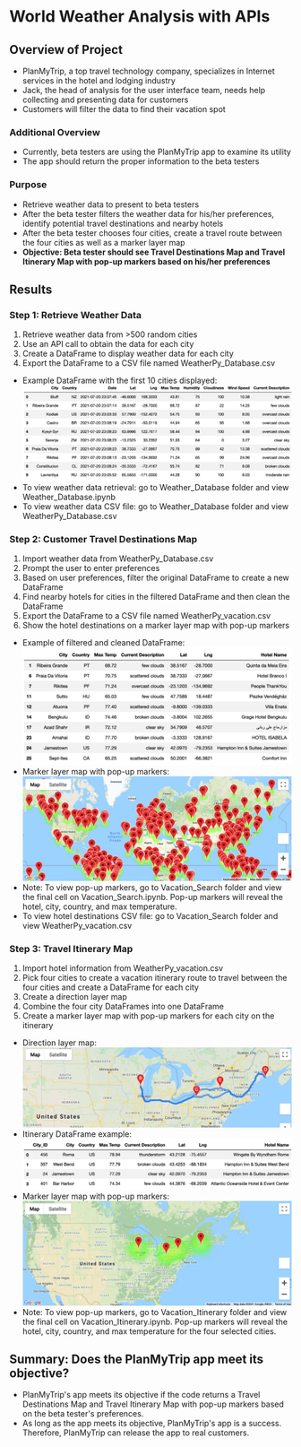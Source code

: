 # World Weather Analysis with APIs

## Overview of Project

* PlanMyTrip, a top travel technology company, specializes in Internet services in the hotel and lodging industry
* Jack, the head of analysis for the user interface team, needs help collecting and presenting data for customers
* Customers will filter the data to find their vacation spot

### Additional Overview
* Currently, beta testers are using the PlanMyTrip app to examine its utility
* The app should return the proper information to the beta testers

### Purpose

* Retrieve weather data to present to beta testers 
* After the beta tester filters the weather data for his/her preferences, identify potential travel destinations and nearby hotels 
* After the beta tester chooses four cities, create a travel route between the four cities as well as a marker layer map
* **Objective: Beta tester should see Travel Destinations Map and Travel Itinerary Map with pop-up markers based on his/her preferences** 

## Results

### Step 1: Retrieve Weather Data

1. Retrieve weather data from >500 random cities
2. Use an API call to obtain the data for each city 
3. Create a DataFrame to display weather data for each city 
4. Export the DataFrame to a CSV file named WeatherPy_Database.csv

* Example DataFrame with the first 10 cities displayed: ![Example_df](Weather_Database/Example_df.png)
* To view weather data retrieval: go to Weather_Database folder and view Weather_Database.ipynb
* To view weather data CSV file: go to Weather_Database folder and view WeatherPy_Database.csv

### Step 2: Customer Travel Destinations Map

1. Import weather data from WeatherPy_Database.csv
2. Prompt the user to enter preferences
3. Based on user preferences, filter the original DataFrame to create a new DataFrame 
4. Find nearby hotels for cities in the filtered DataFrame and then clean the DataFrame 
5. Export the DataFrame to a CSV file named WeatherPy_vacation.csv
6. Show the hotel destinations on a marker layer map with pop-up markers 

* Example of filtered and cleaned DataFrame: ![Clean_hotel_df](Vacation_Search/Clean_hotel_df.png)
* Marker layer map with pop-up markers: ![WeatherPy_vacation_map](Vacation_Search/WeatherPy_vacation_map.png)
* Note: To view pop-up markers, go to Vacation_Search folder and view the final cell on Vacation_Search.ipynb. Pop-up markers will reveal the hotel, city, country, and max temperature.  
* To view hotel destinations CSV file: go to Vacation_Search folder and view WeatherPy_vacation.csv 

### Step 3: Travel Itinerary Map

1. Import hotel information from WeatherPy_vacation.csv
2. Pick four cities to create a vacation itinerary route to travel between the four cities and create a DataFrame for each city 
3. Create a direction layer map
4. Combine the four city DataFrames into one DataFrame
5. Create a marker layer map with pop-up markers for each city on the itinerary 

* Direction layer map: ![WeatherPy_travel_map](Vacation_Itinerary/WeatherPy_travel_map.png)
* Itinerary DataFrame example: ![Itinerary_df](Vacation_Itinerary/Itinerary_df.png)
* Marker layer map with pop-up markers: ![WeatherPy_travel_map_markers](Vacation_Itinerary/WeatherPy_travel_map_markers.png)
* Note: To view pop-up markers, go to Vacation_Itinerary folder and view the final cell on Vacation_Itinerary.ipynb. Pop-up markers will reveal the hotel, city, country, and max temperature for the four selected cities. 

## Summary: Does the PlanMyTrip app meet its objective? 

* PlanMyTrip's app meets its objective if the code returns a Travel Destinations Map and Travel Itinerary Map with pop-up markers based on the beta tester's preferences.
* As long as the app meets its objective, PlanMyTrip's app is a success. Therefore, PlanMyTrip can release the app to real customers. 